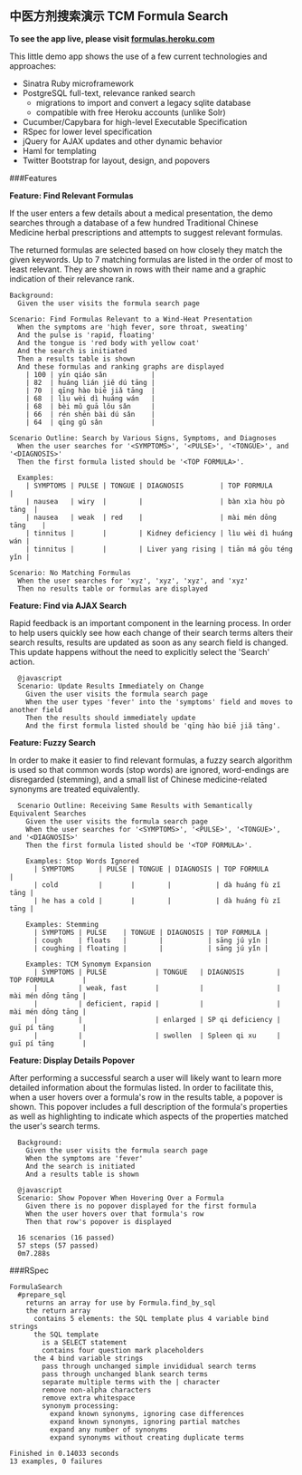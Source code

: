## 中医方剂搜索演示 TCM Formula Search 

**To see the app live, please visit [formulas.heroku.com](http://formulas.heroku.com)**

This little demo app shows the use of a few current technologies and approaches:

  * Sinatra Ruby microframework
  * PostgreSQL full-text, relevance ranked search
    * migrations to import and convert a legacy sqlite database
    * compatible with free Heroku accounts (unlike Solr)
  * Cucumber/Capybara for high-level Executable Specification
  * RSpec for lower level specification
  * jQuery for AJAX updates and other dynamic behavior
  * Haml for templating
  * Twitter Bootstrap for layout, design, and popovers

###Features

  **Feature: Find Relevant Formulas**

  If the user enters a few details about a medical presentation, the demo searches through a database of a few hundred Traditional Chinese Medicine herbal prescriptions and attempts to suggest relevant formulas.
  
  The returned formulas are selected based on how closely they match the given keywords.  Up to 7 matching formulas are listed in the order of most to least relevant.  They are shown in rows with their name and a graphic indication of their relevance rank.

    Background: 
      Given the user visits the formula search page

    Scenario: Find Formulas Relevant to a Wind-Heat Presentation
      When the symptoms are 'high fever, sore throat, sweating'
      And the pulse is 'rapid, floating'
      And the tongue is 'red body with yellow coat'
      And the search is initiated
      Then a results table is shown
      And these formulas and ranking graphs are displayed
        | 100 | yín qiáo sǎn           |
        | 82  | huáng lián jiě dú tāng |
        | 70  | qīng hào biē jiǎ tāng  |
        | 68  | lìu wèi dì huáng wán   |
        | 68  | bèi mǔ guā lǒu sǎn     |
        | 66  | rén shēn bài dú sǎn    |
        | 64  | qīng gǔ sǎn            |

    Scenario Outline: Search by Various Signs, Symptoms, and Diagnoses
      When the user searches for '<SYMPTOMS>', '<PULSE>', '<TONGUE>', and '<DIAGNOSIS>'
      Then the first formula listed should be '<TOP FORMULA>'.

      Examples: 
        | SYMPTOMS | PULSE | TONGUE | DIAGNOSIS         | TOP FORMULA          |
        | nausea   | wiry  |        |                   | bàn xìa hòu pò tāng  |
        | nausea   | weak  | red    |                   | mài mén dōng tāng    |
        | tinnitus |       |        | Kidney deficiency | lìu wèi dì huáng wán |
        | tinnitus |       |        | Liver yang rising | tiān má gōu téng yǐn |

    Scenario: No Matching Formulas
      When the user searches for 'xyz', 'xyz', 'xyz', and 'xyz'
      Then no results table or formulas are displayed

  **Feature: Find via AJAX Search**

  Rapid feedback is an important component in the learning process.  In order to help users quickly see how each change of their search terms alters their search results, results are updated as soon as any search field is changed.  This update happens without the need to explicitly select the 'Search' action.

      @javascript
      Scenario: Update Results Immediately on Change
        Given the user visits the formula search page
        When the user types 'fever' into the 'symptoms' field and moves to another field
        Then the results should immediately update
        And the first formula listed should be 'qīng hào biē jiǎ tāng'.

  **Feature: Fuzzy Search**

  In order to make it easier to find relevant formulas, a fuzzy search algorithm is used so that common words (stop words) are ignored, word-endings are disregarded (stemming), and a small list of Chinese medicine-related synonyms are treated equivalently.

      Scenario Outline: Receiving Same Results with Semantically Equivalent Searches
        Given the user visits the formula search page
        When the user searches for '<SYMPTOMS>', '<PULSE>', '<TONGUE>', and '<DIAGNOSIS>'
        Then the first formula listed should be '<TOP FORMULA>'.

        Examples: Stop Words Ignored
          | SYMPTOMS      | PULSE | TONGUE | DIAGNOSIS | TOP FORMULA         |
          | cold          |       |        |           | dà huáng fù zǐ tāng |
          | he has a cold |       |        |           | dà huáng fù zǐ tāng |

        Examples: Stemming
          | SYMPTOMS | PULSE    | TONGUE | DIAGNOSIS | TOP FORMULA |
          | cough    | floats   |        |           | sāng jú yǐn |
          | coughing | floating |        |           | sāng jú yǐn |

        Examples: TCM Synomym Expansion
          | SYMPTOMS | PULSE            | TONGUE   | DIAGNOSIS        | TOP FORMULA       |
          |          | weak, fast       |          |                  | mài mén dōng tāng |
          |          | deficient, rapid |          |                  | mài mén dōng tāng |
          |          |                  | enlarged | SP qi deficiency | guī pí tāng       |
          |          |                  | swollen  | Spleen qi xu     | guī pí tāng       |

  **Feature: Display Details Popover**

  After performing a successful search a user will likely want to learn more detailed information about the formulas listed.  In order to facilitate this, when a user hovers over a formula's row in the results table, a popover is shown.  This popover includes a full description of the formula's properties as well as highlighting to indicate which aspects of the properties matched the user's search terms.

      Background: 
        Given the user visits the formula search page
        When the symptoms are 'fever'
        And the search is initiated
        And a results table is shown

      @javascript
      Scenario: Show Popover When Hovering Over a Formula
        Given there is no popover displayed for the first formula
        When the user hovers over that formula's row
        Then that row's popover is displayed

      16 scenarios (16 passed)
      57 steps (57 passed)
      0m7.288s

###RSpec

    FormulaSearch
      #prepare_sql
        returns an array for use by Formula.find_by_sql
        the return array
          contains 5 elements: the SQL template plus 4 variable bind strings
          the SQL template
            is a SELECT statement
            contains four question mark placeholders
          the 4 bind variable strings
            pass through unchanged simple invididual search terms
            pass through unchanged blank search terms
            separate multiple terms with the | character
            remove non-alpha characters
            remove extra whitespace
            synonym processing:
              expand known synonyms, ignoring case differences
              expand known synonyms, ignoring partial matches
              expand any number of synonyms
              expand synonyms without creating duplicate terms

    Finished in 0.14033 seconds
    13 examples, 0 failures

